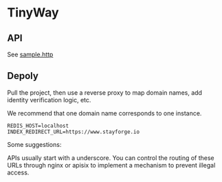 # TinyWay

## API
See [sample.http](sample.http)

## Depoly

Pull the project, then use a reverse proxy to map domain names,
add identity verification logic, etc.

We recommend that one domain name corresponds to one instance.

```dotenv
REDIS_HOST=localhost
INDEX_REDIRECT_URL=https://www.stayforge.io
```

Some suggestions:

APIs usually start with a underscore. You can control the routing
of these URLs through nginx or apisix to implement a mechanism to
prevent illegal access.